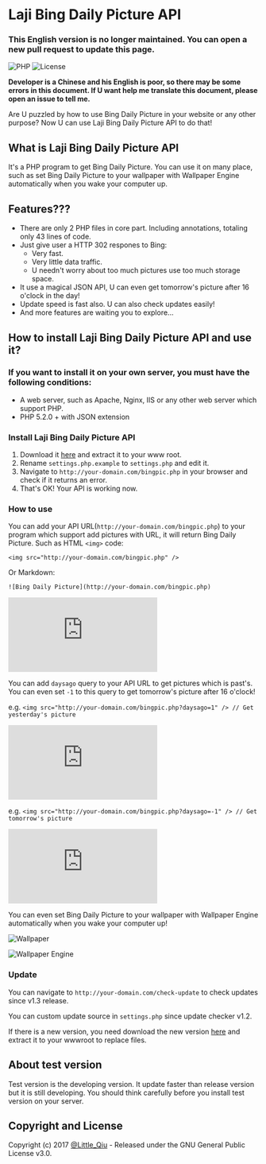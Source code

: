 # Laji Bing Daily Picture API

### This English version is no longer maintained. You can open a new pull request to update this page.

![PHP](https://img.shields.io/badge/PHP-5.2.0+-blue.svg) ![License](https://img.shields.io/badge/License-GPL--3.0-brightgreen.svg) 

**Developer is a Chinese and his English is poor, so there may be some errors in this document. If U want help me translate this document, please open an issue to tell me.**

Are U puzzled by how to use Bing Daily Picture in your website or any other purpose?  Now U can use Laji Bing Daily Picture API to do that!

## What is Laji Bing Daily Picture API

It's a PHP program to get Bing Daily Picture. You can use it on many place, such as set Bing Daily Picture to your wallpaper with Wallpaper Engine automatically when you wake your computer up.

## Features???

- There are only 2 PHP files in core part. Including annotations, totaling only 43 lines of code.
- Just give user a HTTP 302 respones to Bing:
  - Very fast.
  - Very little data traffic.
  - U needn't worry about too much pictures use too much storage space.
- It use a magical JSON API, U can even get tomorrow's picture after 16 o'clock in the day!
- Update speed is fast also. U can also check updates easily!
- And more features are waiting you to explore...

## How to install Laji Bing Daily Picture API and use it?

### If you want to install it on your own server, you must have the following conditions:

- A web server, such as Apache, Nginx, IIS or any other web server which support PHP.
- PHP 5.2.0 + with JSON extension

### Install Laji Bing Daily Picture API

1. Download it [here](https://github.com/Minecraft-LittleQiu/laji-bing-pic-api/releases) and extract it to your www root.
2. Rename ``settings.php.example`` to ``settings.php`` and edit it.
3. Navigate to ``http://your-domain.com/bingpic.php`` in your browser and check if it returns an error.
4. That's OK! Your API is working now.

### How to use

You can add your API URL(``http://your-domain.com/bingpic.php``) to your program which support add pictures with URL, it will return Bing Daily Picture. Such as HTML ``<img>`` code:

``<img src="http://your-domain.com/bingpic.php" />``

Or Markdown:

``![Bing Daily Picture](http://your-domain.com/bingpic.php)``

![Bing Daily Pictute](https://www.littleqiu.net/bingpic/bingpic.php)

You can add ``daysago`` query to your API URL to get pictures which is past's. You can even set ``-1`` to this query to get tomorrow's picture after 16 o'clock!

e.g. ``<img src="http://your-domain.com/bingpic.php?daysago=1" /> // Get yesterday's picture``

![Yesterday Picture](https://www.littleqiu.net/bingpic/bingpic.php?daysago=1)

e.g. ``<img src="http://your-domain.com/bingpic.php?daysago=-1" /> // Get tomorrow's picture``

![Tomorrow Picture](https://www.littleqiu.net/bingpic/bingpic.php?daysago=-1)

You can even set Bing Daily Picture to your wallpaper with Wallpaper Engine automatically when you wake your computer up!

![Wallpaper](https://www.littleqiu.net/wp-content/uploads/2017/06/图像-2.png)

![Wallpaper Engine](https://www.littleqiu.net/wp-content/uploads/2017/06/图像-3.png)

### Update

You can navigate to ``http://your-domain.com/check-update`` to check updates since v1.3 release.

You can custom update source in ``settings.php`` since update checker v1.2.

If there is a new version, you need download the new version [here](https://github.com/Minecraft-LittleQiu/laji-bing-pic-api/releases) and extract it to your wwwroot to replace files.

## About test version

Test version is the developing version. It update faster than release version but it is still developing. You should think carefully before you install test version on your server.

## Copyright and License

Copyright (c) 2017 [@Little_Qiu](https://www.littleqiu.net) - Released under the GNU General Public License v3.0.
